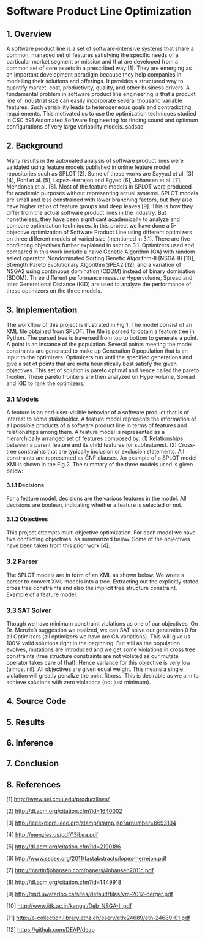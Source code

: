 # Software Product Line Optimization 
## 1. Overview

A software product line is a set of software-intensive systems that share a common, managed set of features satisfying the specific needs of a particular market segment or mission and that are developed from a common set of core assets in a prescribed way [1]. They are emerging as an important development paradigm because they help companies in modelling their solutions and offerings. It provides a structured way to quantify market, cost, productivity, quality, and other business drivers. A fundamental problem in software product line engineering is that a product line of industrial size can easily incorporate several thousand variable features. Such variability leads to heterogeneous goals and contradicting requirements. This motivated us to use the optimization techniques studied in CSC 591 Automated Software Engineering for finding sound and optimum configurations of very large variability models.
sadsad

## 2. Background

Many results in the automated analysis of software product lines were validated using feature models published in online feature model repositories such as SPLOT [2]. Some of these works are Sayyad et al. [3] [4], Pohl et al. [5], Lopez-Herrejon and Egyed [6], Johansen et al. [7], Mendonca et al. [8].  Most of the feature models in SPLOT were produced for academic purposes without representing actual systems. SPLOT models are small and less constrained with lower branching factors, but they also have higher ratios of feature groups and deep leaves [9]. This is how they differ from the actual software product lines in the industry. But nonetheless, they have been significant academically to analyze and compare optimization techniques. 
In this project we have done a 5-objective optimization of Software Product Line using different optimizers on three different models of varied size (mentioned in 3.1). There are five conflicting objectives further explained in section 3.1. Optimizers used and compared in this work include a naive Genetic Algorithm (GA) with random select operator, Nondominated Sorting Genetic Algorithm-II (NSGA-II) [10], Strength Pareto Evolutionary Algorithm SPEA2 [12], and a variation of NSGA2 using continuous domination (CDOM) instead of binary domination (BDOM). Three different performance measure Hypervolume, Spread and Inter Generational Distance (IGD) are used to analyze the performance of these optimizers on the three models. 

## 3. Implementation
The workflow of this project is illustrated in Fig 1. The model consist of an XML file obtained from SPLOT. The file is parsed to obtain a feature tree in Python. The parsed tree is traversed from top to bottom to generate a point.  A point is an instance of the population. Several points meeting the model constraints are generated to make up Generation 0 population that is an input to the optimizers. Optimizers run until the specified generations and give a set of points that are meta heuristically best satisfy the given objectives. This set of solution is pareto optimal and hence called the pareto frontier. These pareto frontiers are then analyzed on Hypervolume, Spread and IGD to rank the optimizers. 
### 3.1 Models
A feature is an end-user-visible behavior of a software product that is of interest to some stakeholder. A feature model represents the information of all possible products of a software product line in terms of features and relationships among them. A feature model is represented as a hierarchically arranged set of features composed by: (1) Relationships between a parent feature and its child features (or subfeatures). (2) Cross-tree constraints that are typically inclusion or exclusion statements. All constraints are represented as CNF clauses. An example of a SPLOT model XMl is shown in the Fig 2. 
The summary of the three models used is given below:

#### 3.1.1 Decisions
For a feature model, decisions are the various features in the model. All decisions are boolean, indicating whether a feature is selected or not. 
#### 3.1.2 Objectives
This project attempts multi objective optimization. For each model we have five conflicting objectives, as summarized below. Some of the objectives have been taken from this prior work [4].

### 3.2 Parser
The SPLOT models are in form of an XML as shown below. We wrote a parser to convert XML models into a tree. Extracting out the explicitly stated cross tree constraints and also the implicit tree structure constraint. 
Example of a feature model:

### 3.3 SAT Solver
Though we have minimum constraint violations as one of our objectives. On Dr. Menzie’s suggestion we realized, we can SAT solve our generation 0 for all Optimizers (all optimizers we have are GA variations). This will give us 100% valid solutions right in the beginning. But still as the population evolves, mutations are introduced and we get some violations in cross tree constraints (tree structure constraints are not violated as our mutate operator takes care of that). Hence variance for this objective is very low (almost nil). All objectives are given equal weight. This means a single violation will greatly penalize the point fitness. This is desirable as we aim to achieve solutions with zero violations (not just minimum).

## 4. Source Code
## 5. Results
## 6. Inference
## 7. Conclusion
## 8. References
[1] http://www.sei.cmu.edu/productlines/

[2] http://dl.acm.org/citation.cfm?id=1640002

[3] http://ieeexplore.ieee.org/stamp/stamp.jsp?arnumber=6693104

[4] http://menzies.us/pdf/13ibea.pdf

[5] http://dl.acm.org/citation.cfm?id=2190186

[6] http://www.ssbse.org/2011/fastabstracts/lopex-herrejon.pdf

[7] http://martinfjohansen.com/papers/Johansen2011c.pdf

[8] http://dl.acm.org/citation.cfm?id=1449918

[9] http://gsd.uwaterloo.ca/sites/default/files/vm-2012-berger.pdf

[10] http://www.iitk.ac.in/kangal/Deb_NSGA-II.pdf

[11] http://e-collection.library.ethz.ch/eserv/eth:24689/eth-24689-01.pdf

[12] https://github.com/DEAP/deap







